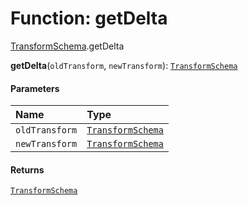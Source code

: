 # Function: getDelta

[TransformSchema](/en/auto-docs/core/modules/TransformSchema.md).getDelta

**getDelta**(`oldTransform`, `newTransform`): [`TransformSchema`](/en/auto-docs/core/interfaces/TransformSchema-1.md)

#### Parameters

| Name | Type |
| :------ | :------ |
| `oldTransform` | [`TransformSchema`](/en/auto-docs/core/interfaces/TransformSchema-1.md) |
| `newTransform` | [`TransformSchema`](/en/auto-docs/core/interfaces/TransformSchema-1.md) |

#### Returns

[`TransformSchema`](/en/auto-docs/core/interfaces/TransformSchema-1.md)
